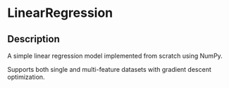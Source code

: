 # LinearRegression

## Description
A simple linear regression model implemented from scratch using NumPy. 

Supports both single and multi-feature datasets with gradient descent optimization.
